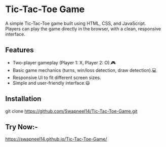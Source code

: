# Tic-Tac-Toe Game

A simple Tic-Tac-Toe game built using HTML, CSS, and JavaScript.  
Players can play the game directly in the browser, with a clean, responsive interface.

## Features

- Two-player gameplay (Player 1: X, Player 2: O).🎮
- Basic game mechanics (turns, win/loss detection, draw detection).💻
- Responsive UI to fit different screen sizes.
- Simple and user-friendly interface.😃
## Installation
 git clone https://github.com/Swapneel14/Tic-Tac-Toe-Game.git
## Try Now:-

https://swapneel14.github.io/Tic-Tac-Toe-Game/